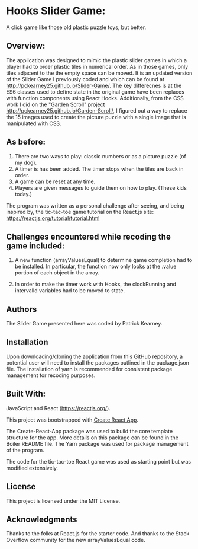 # Hooks Slider Game:

A click game like those old plastic puzzle toys, but better.

## Overview:

The application was designed to mimic the plastic slider games in which a player had to order plastic tiles in numerical order. As in those games, only tiles adjacent to the the empty space can be moved. It is an updated version of the Slider Game I previously coded and which can be found at http://pckearney25.github.io/Slider-Game/. The key differecnes is at the ES6 classes used to define state in the original game have been replaces with function components using React Hooks. Additionally, from the CSS work I did on the "Garden Scroll" project http://pckearney25.github.io/Garden-Scroll/, I figured out a way to replace the 15 images used to create the picture puzzle with a single image that is manipulated with CSS.

## As before:

1. There are two ways to play: classic numbers or as a picture puzzle (of my dog).
2. A timer is has been added. The timer stops when the tiles are back in order.
3. A game can be reset at any time.
4. Players are given messages to guide them on how to play. (These kids today.)

The program was written as a personal challenge after seeing, and being inspired by, the tic-tac-toe game tutorial on the React.js site: https://reactjs.org/tutorial/tutorial.html

## Challenges encountered while recoding the game included:

1. A new function (arrayValuesEqual) to determine game completion had to be installed. In particular, the function now only looks at the .value portion of each object in the array.

2. In order to make the timer work with Hooks, the clockRunning and intervalId variables had to be moved to state.

## Authors

The Slider Game presented here was coded by Patrick Kearney.

## Installation

Upon downloading/cloning the application from this GitHub repository, a potential user will need to install the packages outlined in the package.json file. The installation of yarn is recommended for consistent package management for recoding purposes.

## Built With:

JavaScript and React (https://reactjs.org/).

This project was bootstrapped with [Create React App](https://github.com/facebook/create-react-app).

The Create-React-App package was used to build the core template structure for the app. More details on this package can be found in the Boiler README file.
The Yarn package was used for package management of the program.

The code for the tic-tac-toe React game was used as starting point but was modified extensively.

## License

This project is licensed under the MIT License.

## Acknowledgments

Thanks to the folks at React.js for the starter code. And thanks to the Stack Overflow community for the new arrayValuesEqual code.
